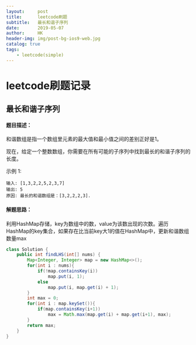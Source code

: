 ```yaml
---
layout:     post
title:      leetcode刷题
subtitle:   最长和谐子序列
date:       2019-05-07
author:     HK
header-img: img/post-bg-ios9-web.jpg
catalog: true
tags:
    - leetcode(simple)
---
```

# leetcode刷题记录
## 最长和谐子序列

#### 题目描述：
和谐数组是指一个数组里元素的最大值和最小值之间的差别正好是1。

现在，给定一个整数数组，你需要在所有可能的子序列中找到最长的和谐子序列的长度。

示例 1:

    输入: [1,3,2,2,5,2,3,7]
    输出: 5
    原因: 最长的和谐数组是：[3,2,2,2,3].

#### 解题思路：
利用HashMap存储，key为数组中的数，value为该数出现的次数。遍历HashMap的key集合，如果存在比当前key大1的值在HashMap中，更新和谐数组数量max
```java
class Solution {
    public int findLHS(int[] nums) {
        Map<Integer, Integer> map = new HashMap<>();
        for(int i : nums){
            if(!map.containsKey(i))
                map.put(i, 1);
            else
                map.put(i, map.get(i) + 1);
        }
        int max = 0;
        for(int i : map.keySet()){
            if(map.containsKey(i+1))
                max = Math.max(map.get(i) + map.get(i+1), max);
        }
        return max;
    }
}
```

